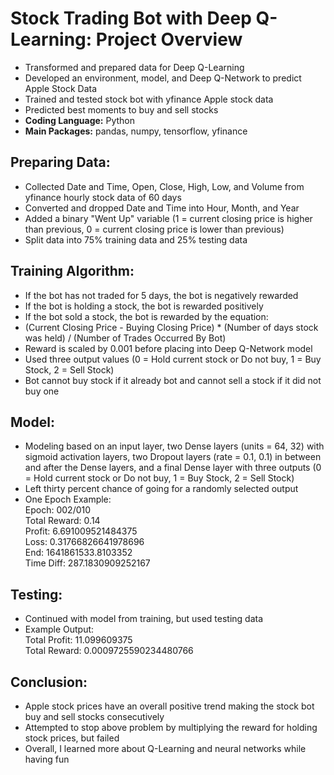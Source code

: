 # Stock Trading Bot with Deep Q-Learning: Project Overview
* Transformed and prepared data for Deep Q-Learning
* Developed an environment, model, and Deep Q-Network to predict Apple Stock Data
* Trained and tested stock bot with yfinance Apple stock data 
* Predicted best moments to buy and sell stocks
* **Coding Language:** Python
* **Main Packages:** pandas, numpy, tensorflow, yfinance

## Preparing Data:
* Collected Date and Time, Open, Close, High, Low, and Volume from yfinance hourly stock data of 60 days
* Converted and dropped Date and Time into Hour, Month, and Year
* Added a binary "Went Up" variable (1 = current closing price is higher than previous, 0 = current closing price is lower than previous)
* Split data into 75% training data and 25% testing data

## Training Algorithm:
* If the bot has not traded for 5 days, the bot is negatively rewarded
* If the bot is holding a stock, the bot is rewarded positively
* If the bot sold a stock, the bot is rewarded by the equation:
* (Current Closing Price - Buying Closing Price) * (Number of days stock was held) / (Number of Trades Occurred By Bot)
* Reward is scaled by 0.001 before placing into Deep Q-Network model
* Used three output values (0 = Hold current stock or Do not buy, 1 = Buy Stock, 2 = Sell Stock)
* Bot cannot buy stock if it already bot and cannot sell a stock if it did not buy one

## Model:
* Modeling based on an input layer, two Dense layers (units = 64, 32) with sigmoid activation layers, two Dropout layers (rate = 0.1, 0.1) in between and after the Dense layers, and a final Dense layer with three outputs (0 = Hold current stock or Do not buy, 1 = Buy Stock, 2 = Sell Stock)
* Left thirty percent chance of going for a randomly selected output
* One Epoch Example: \
Epoch: 002/010 \
Total Reward: 0.14 \
Profit: 6.691009521484375 \
Loss: 0.31766826641978696 \
End: 1641861533.8103352 \
Time Diff: 287.1830909252167 

## Testing:
* Continued with model from training, but used testing data
* Example Output: \
Total Profit: 11.099609375 \
Total Reward: 0.0009725590234480766

## Conclusion:
* Apple stock prices have an overall positive trend making the stock bot buy and sell stocks consecutively
* Attempted to stop above problem by multiplying the reward for holding stock prices, but failed
* Overall, I learned more about Q-Learning and neural networks while having fun



